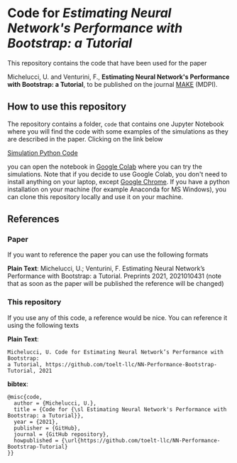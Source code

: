 # Code for _Estimating Neural Network's Performance with Bootstrap: a Tutorial_

This repository contains the code that have been used for the paper 

Michelucci, U. and Venturini, F., **Estimating Neural Network's Performance with Bootstrap: a Tutorial**, to be published on the journal [MAKE](https://www.mdpi.com/journal/make) (MDPI).

## How to use this repository

The repository contains a folder, ```code``` that contains one Jupyter Notebook where you will find the code with some examples of the simulations as they are described in the paper. Clicking on the link below

[Simulation Python Code](http://colab.research.google.com/github/toelt-llc/NN-Performance-Bootstrap-Tutorial/blob/main/code/Tutorial%20Resampling%20with%20NN.ipynb)

you can open the notebook in [Google Colab](https://colab.research.google.com) where you can try the simulations. Note that if you decide to use Google Colab, you don't need to install anything on your laptop, except [Google Chrome](https://www.google.com/chrome/?brand=FHFK&gclid=CjwKCAiAouD_BRBIEiwALhJH6JKt7h3q1IjeBhWPLfJXed4YSZ9qqVwIo8DfPTp5j4PNM1hRPUeaPhoCnXoQAvD_BwE&gclsrc=aw.ds). If you have a python installation on your machine (for example Anaconda for MS Windows), you can clone this repository locally and use it on your machine.

## References

### Paper

If you want to reference the paper you can use the following formats

**Plain Text**: Michelucci, U.; Venturini, F. Estimating Neural Network’s Performance with Bootstrap: a Tutorial. Preprints 2021, 2021010431 (note that as soon as the paper will be published the reference will be changed)



### This repository

If you use any of this code, a reference would be nice. You can reference it using the following texts

**Plain Text**: 
    
    Michelucci, U. Code for Estimating Neural Network’s Performance with Bootstrap: 
    a Tutorial, https://github.com/toelt-llc/NN-Performance-Bootstrap-Tutorial, 2021

**bibtex**:

    @misc{code,
      author = {Michelucci, U.},
      title = {Code for {\sl Estimating Neural Network's Performance with Bootstrap: a Tutorial}},
      year = {2021},
      publisher = {GitHub},
      journal = {GitHub repository},
      howpublished = {\url{https://github.com/toelt-llc/NN-Performance-Bootstrap-Tutorial}
    }}

